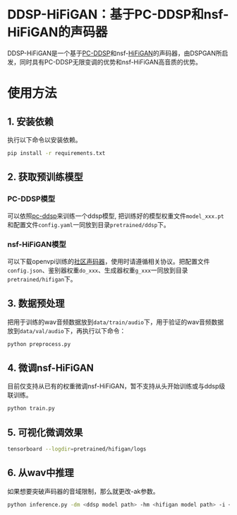 # DDSP-HiFiGAN：基于PC-DDSP和nsf-HiFiGAN的声码器

DDSP-HiFiGAN是一个基于[PC-DDSP](https://github.com/yxlllc/pc-ddsp)和nsf-[HiFiGAN](https://github.com/jik876/hifi-gan)的声码器，由DSPGAN所启发，同时具有PC-DDSP无限变调的优势和nsf-HiFiGAN高音质的优势。

# 使用方法

## 1. 安装依赖
执行以下命令以安装依赖。
```bash
pip install -r requirements.txt 
```
## 2. 获取预训练模型

### PC-DDSP模型
可以依照[pc-ddsp](https://github.com/yxlllc/pc-ddsp)来训练一个ddsp模型, 把训练好的模型权重文件`model_xxx.pt`和配置文件`config.yaml`一同放到目录`pretrained/ddsp`下。

### nsf-HiFiGAN模型

可以下载openvpi训练的[社区声码器](https://github.com/openvpi/vocoders/releases)，使用时请遵循相关协议。把配置文件`config.json`、鉴别器权重`do_xxx`、生成器权重`g_xxx`一同放到目录`pretrained/hifigan`下。

## 3. 数据预处理
把用于训练的wav音频数据放到`data/train/audio`下，用于验证的wav音频数据放到`data/val/audio`下，再执行以下命令：
```bash
python preprocess.py
```

## 4. 微调nsf-HiFiGAN
目前仅支持从已有的权重微调nsf-HiFiGAN，暂不支持从头开始训练或与ddsp级联训练。
```bash
python train.py
```

## 5. 可视化微调效果
```bash
tensorboard --logdir=pretrained/hifigan/logs
```

## 6. 从wav中推理
如果想要突破声码器的音域限制，那么就更改-ak参数。
```bash
python inference.py -dm <ddsp model path> -hm <hifigan model path> -i <input.wav> -o <output.wav> -k <keychange (semitones)> -ak <adaptive_key (semitones)>
```